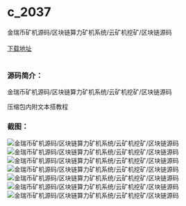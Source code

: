 # c_2037
金瑞币矿机源码/区块链算力矿机系统/云矿机挖矿/区块链源码
<br/></br>
[下载地址](https://www.uuid2.com/2037.html "下载地址")
<br/></br>
<h3>源码简介：</h3>
<p>金瑞币矿机源码/区块链算力矿机系统/云矿机挖矿/区块链源码<p>
<p>压缩包内附文本搭教程<p>
<h3>截图：</h3>
<img src="https://www.uuid2.com/wp-content/uploads/img/pro/20220311/1646966906527.png" alt="金瑞币矿机源码/区块链算力矿机系统/云矿机挖矿/区块链源码"><img src="https://www.uuid2.com/wp-content/uploads/img/pro/20220311/16469669062011.png" alt="金瑞币矿机源码/区块链算力矿机系统/云矿机挖矿/区块链源码"><img src="https://www.uuid2.com/wp-content/uploads/img/pro/20220311/16469669061632.png" alt="金瑞币矿机源码/区块链算力矿机系统/云矿机挖矿/区块链源码"><img src="https://www.uuid2.com/wp-content/uploads/img/pro/20220311/16469669074251.png" alt="金瑞币矿机源码/区块链算力矿机系统/云矿机挖矿/区块链源码"><img src="https://www.uuid2.com/wp-content/uploads/img/pro/20220311/16469669083735.png" alt="金瑞币矿机源码/区块链算力矿机系统/云矿机挖矿/区块链源码"><img src="https://www.uuid2.com/wp-content/uploads/img/pro/20220311/16469669099867.png" alt="金瑞币矿机源码/区块链算力矿机系统/云矿机挖矿/区块链源码"><img src="https://www.uuid2.com/wp-content/uploads/img/pro/20220311/16469669104633.png" alt="金瑞币矿机源码/区块链算力矿机系统/云矿机挖矿/区块链源码">
